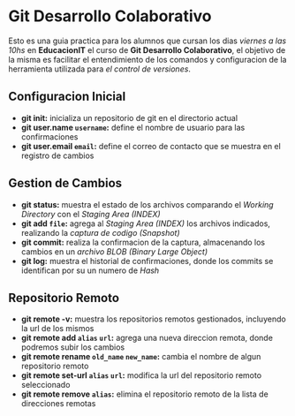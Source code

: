 # Git Desarrollo Colaborativo

Esto es una guia practica para los alumnos que cursan los dias _viernes a las 10hs_ en __EducacionIT__ el curso de __Git Desarrollo Colaborativo__, el objetivo de la misma es facilitar el entendimiento de los comandos y configuracion de la herramienta utilizada para _el control de versiones_.

## Configuracion Inicial

* __git init:__ inicializa un repositorio de git en el directorio actual
* __git user.name `username`:__ define el nombre de usuario para las confirmaciones 
* __git user.email `email`:__ define el correo de contacto que se muestra en el registro de cambios

## Gestion de Cambios

* __git status:__ muestra el estado de los archivos comparando el _Working Directory_ con el _Staging Area (INDEX)_
* __git add `file`:__ agrega al _Staging Area (INDEX)_ los archivos indicados, realizando la _captura de codigo (Snapshot)_
* __git commit:__ realiza la confirmacion de la captura, almacenando los cambios en un _archivo BLOB (Binary Large Object)_
* __git log:__ muestra el historial de confirmaciones, donde los commits se identifican por su un numero de _Hash_

## Repositorio Remoto

* __git remote -v:__ muestra los repositorios remotos gestionados, incluyendo la url de los mismos
* __git remote add `alias` `url`:__ agrega una nueva direccion remota, donde podremos subir los cambios
* __git remote rename `old_name` `new_name`:__ cambia el nombre de algun repositorio remoto
* __git remote set-url `alias` `url`:__ modifica la url del repositorio remoto seleccionado
* __git remote remove `alias`:__ elimina el repositorio remoto de la lista de direcciones remotas